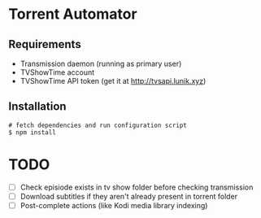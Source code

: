 
# Torrent Automator

## Requirements

- Transmission daemon (running as primary user)
- TVShowTime account
- TVShowTime API token (get it at http://tvsapi.lunik.xyz)

## Installation

    # fetch dependencies and run configuration script
    $ npm install

# TODO

- [ ] Check episiode exists in tv show folder before checking transmission
- [ ] Download subtitles if they aren't already present in torrent folder
- [ ] Post-complete actions (like Kodi media library indexing)  
